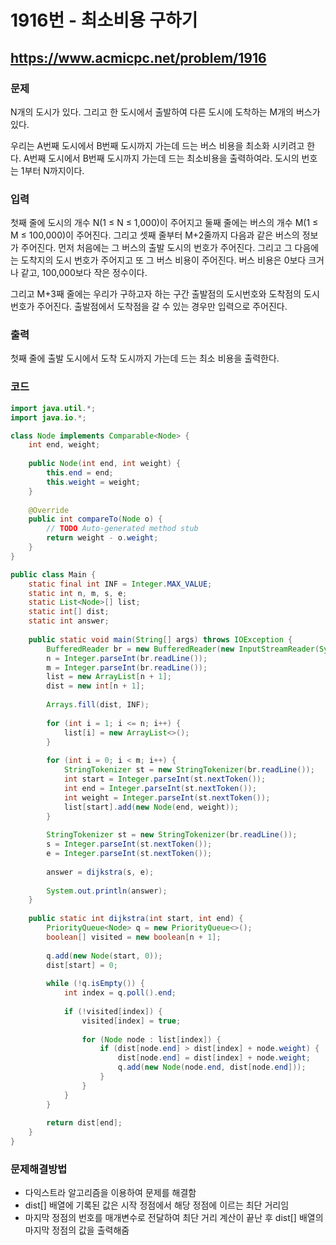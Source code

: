 # 1916번 - 최소비용 구하기

## https://www.acmicpc.net/problem/1916

### 문제

N개의 도시가 있다. 그리고 한 도시에서 출발하여 다른 도시에 도착하는 M개의 버스가 있다. 

우리는 A번째 도시에서 B번째 도시까지 가는데 드는 버스 비용을 최소화 시키려고 한다. A번째 도시에서 B번째 도시까지 가는데 드는 최소비용을 출력하여라. 도시의 번호는 1부터 N까지이다.

### 입력

첫째 줄에 도시의 개수 N(1 ≤ N ≤ 1,000)이 주어지고 둘째 줄에는 버스의 개수 M(1 ≤ M ≤ 100,000)이 주어진다. 그리고 셋째 줄부터 M+2줄까지 다음과 같은 버스의 정보가 주어진다. 먼저 처음에는 그 버스의 출발 도시의 번호가 주어진다. 그리고 그 다음에는 도착지의 도시 번호가 주어지고 또 그 버스 비용이 주어진다. 버스 비용은 0보다 크거나 같고, 100,000보다 작은 정수이다.

그리고 M+3째 줄에는 우리가 구하고자 하는 구간 출발점의 도시번호와 도착점의 도시번호가 주어진다. 출발점에서 도착점을 갈 수 있는 경우만 입력으로 주어진다.

### 출력

첫째 줄에 출발 도시에서 도착 도시까지 가는데 드는 최소 비용을 출력한다.

### 코드

``` java
import java.util.*;
import java.io.*;

class Node implements Comparable<Node> {
	int end, weight;
	
	public Node(int end, int weight) {
		this.end = end;
		this.weight = weight;
	}
	
	@Override
	public int compareTo(Node o) {
		// TODO Auto-generated method stub
		return weight - o.weight;
	}
}

public class Main {
	static final int INF = Integer.MAX_VALUE;
	static int n, m, s, e;
	static List<Node>[] list;
	static int[] dist;
	static int answer;
	
	public static void main(String[] args) throws IOException {
		BufferedReader br = new BufferedReader(new InputStreamReader(System.in));
		n = Integer.parseInt(br.readLine());
		m = Integer.parseInt(br.readLine());
		list = new ArrayList[n + 1];
		dist = new int[n + 1];
		
		Arrays.fill(dist, INF);
		
		for (int i = 1; i <= n; i++) {
    		list[i] = new ArrayList<>();
    	}
		
		for (int i = 0; i < m; i++) {
			StringTokenizer st = new StringTokenizer(br.readLine());
			int start = Integer.parseInt(st.nextToken());
			int end = Integer.parseInt(st.nextToken());
			int weight = Integer.parseInt(st.nextToken());
			list[start].add(new Node(end, weight));
		}
		
		StringTokenizer st = new StringTokenizer(br.readLine());
		s = Integer.parseInt(st.nextToken());
		e = Integer.parseInt(st.nextToken());
		
		answer = dijkstra(s, e);
		
		System.out.println(answer);
	}
	
	public static int dijkstra(int start, int end) {
		PriorityQueue<Node> q = new PriorityQueue<>();
		boolean[] visited = new boolean[n + 1];
		
		q.add(new Node(start, 0));
		dist[start] = 0;
		
		while (!q.isEmpty()) {
			int index = q.poll().end;
			
			if (!visited[index]) {
				visited[index] = true;
				
				for (Node node : list[index]) {
					if (dist[node.end] > dist[index] + node.weight) {
						dist[node.end] = dist[index] + node.weight;
						q.add(new Node(node.end, dist[node.end]));
					}
				}
			}
		}
		
		return dist[end];
	}
}
```

### 문제해결방법

* 다익스트라 알고리즘을 이용하여 문제를 해결함
* dist[] 배열에 기록된 값은 시작 정점에서 해당 정점에 이르는 최단 거리임
* 마지막 정점의 번호를 매개변수로 전달하여 최단 거리 계산이 끝난 후 dist[] 배열의 마지막 정점의 값을 출력해줌
